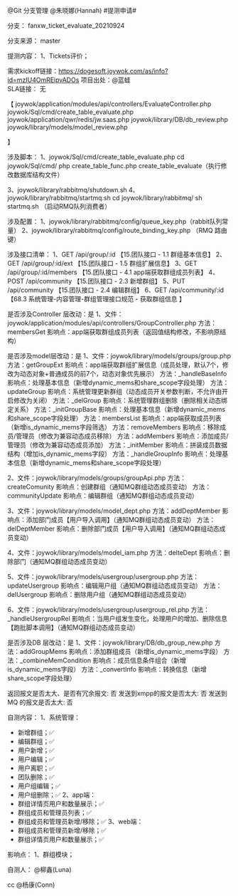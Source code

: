 @Git 分支管理 @朱晓娜(Hannah) #提测申请# 

分支： fanxw_ticket_evaluate_20210924

分支来源： master

提测内容：
1、Tickets评价；

需求kickoff链接：https://dogesoft.joywok.com/as/info?id=mzIU4OmREipvADOs
项目出处：@蓝蛙  
SLA链接： 无


【
joywok/application/modules/api/controllers/EvaluateController.php
joywok/Sql/cmd/create_table_evaluate.php
joywok/application/qwr/redis/jw.saas.php
joywok/library/DB/db_review.php
joywok/library/models/model_review.php

】

涉及脚本：
1、joywok/Sql/cmd/create_table_evaluate.php
cd joywok/Sql/cmd/
php create_table_func.php create_table_evaluate（执行修改数据库结构文件）

3、joywok/library/rabbitmq/shutdown.sh
4、joywok/library/rabbitmq/startmq.sh
cd joywok/library/rabbitmq/
sh startmq.sh （启动RMQ队列消费者）

涉及配置：
1、joywok/library/rabbitmq/config/queue_key.php（rabbit队列常量）
2、joywok/library/rabbitmq/config/route_binding_key.php （RMQ 路由键）

涉及接口清单：
1、GET  /api/group/:id		【15.团队接口 - 1.1 群组基本信息】
2、GET  /api/group/:id/ext	【15.团队接口 - 1.5 群组扩展信息】
3、GET  /api/group/:id/members	【15.团队接口 - 4.1 app端获取群组成员列表】
4、POST /api/community		【15.团队接口 - 2.3 新增群组】
5、PUT  /api/community		【15.团队接口 - 2.4 编辑群组】
6、GET  /api/community/:id	【68.3 系统管理-内容管理-群组管理接口规范 - 获取群组信息
】

是否涉及Controller 层改动：是
1、文件：joywok/application/modules/api/controllers/GroupController.php
方法：membersGet
影响点：app端获取群组成员列表（返回值结构修改，不影响原结构）

是否涉及model层改动：是
1、文件：joywok/library/models/groups/group.php
方法：getGroupExt
影响点：app端获取群组扩展信息（成员处理，默认7个，修改为动态对象+普通成员的前7个，动态对象优先展示）
方法：_handleBaseInfo
影响点：处理基本信息（新增dynamic_mems和share_scope字段处理）
方法：updateGroup
影响点：系统管理更新群组（动态成员开关参数判断，不允许由开启修改为关闭）
方法：_delGroup
影响点：系统管理群组删除（删除相关动态绑定关系）
方法：_initGroupBase
影响点：处理基本信息（新增dynamic_mems和share_scope字段处理）
方法：membersList
影响点：app端获取成员列表（新增is_dynamic_mems字段筛选）
方法：removeMembers
影响点：移除成员/管理员（修改为兼容动态成员移除）
方法：addMembers
影响点：添加成员/管理员（修改为兼容动态成员添加）
方法：_initMember
影响点：拼装成员数据结构（增加is_dynamic_mems字段）
方法：_handleGroupInfo
影响点：处理基本信息（新增dynamic_mems和share_scope字段处理）

2、文件：joywok/library/models/groups/groupApi.php
方法：createComunity
影响点：创建群组（通知MQ群组动态成员变动）
方法：communityUpdate
影响点：编辑群组（通知MQ群组动态成员变动）

3、文件：joywok/library/models/model_dept.php
方法：addDeptMember
影响点：添加部门成员【用户导入调用】（通知MQ群组动态成员变动）
方法：delDeptMember
影响点：删除部门成员【用户导入调用】（通知MQ群组动态成员变动）

4、文件：joywok/library/models/model_iam.php
方法：delteDept
影响点：删除部门（通知MQ群组动态成员变动）

5、文件：joywok/library/models/usergroup/usergroup.php
方法：updateUsergroup
影响点：编辑用户组（通知MQ群组动态成员变动）
方法：delUsergroup
影响点：删除用户组（通知MQ群组动态成员变动）

6、文件：joywok/library/models/usergroup/usergroup_rel.php
方法：_handleUsergroupRel
影响点：当用户组发生变化，处理用户的增加、删除信息【跑批脚本调用】（通知MQ群组动态成员变动）

是否涉及DB 层改动：是
1、文件：joywok/library/DB/db_group_new.php
方法：addGroupMems
影响点：添加群组成员（新增is_dynamic_mems字段）
方法：_combineMemCondition
影响点：成员信息条件组合（新增is_dynamic_mems字段）
方法：_convertInfo
影响点：转换信息（新增share_scope字段处理）

返回报文是否太大、是否有冗余报文: 否
发送到xmpp的报文是否太大: 否
发送到MQ 的报文是否太大: 否

自测内容：
1、系统管理：
- 新增群组；✅
- 编辑群组；✅
- 用户新增；✅
- 用户编辑；✅
- 用户离职；✅
- 团队删除；✅
- 用户组编辑；✅
- 用户组删除；✅
2、app端：
- 群组详情页用户和数量展示；✅
- 群组成员和管理员列表；✅
- 群组成员和管理员新增/移除；✅
3、web端：
- 群组成员和管理员新增/移除；✅
- 群组详情页用户和数量展示；✅


影响点：
1、群组模块；

自测人： @柳鑫(Luna)

cc @杨康(Conn)